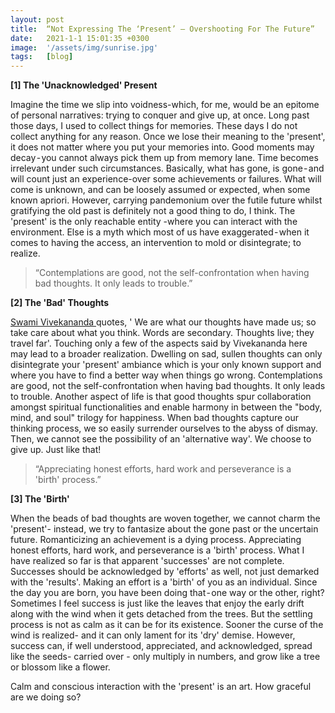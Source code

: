 ```yaml
---
layout: post
title:  “Not Expressing The ‘Present’ — Overshooting For The Future”
date:   2021-1-1 15:01:35 +0300
image:  '/assets/img/sunrise.jpg'
tags:   [blog]
---
```

**[1] The 'Unacknowledged' Present**
<p>Imagine the time we slip into voidness-which, for me, would be an epitome of personal narratives: trying to conquer and give up, at once. Long past those days, I used to collect things for memories. These days I do not collect anything for any reason. Once we lose their meaning to the 'present', it does not matter where you put your memories into. Good moments may decay - you cannot always pick them up from memory lane. Time becomes irrelevant under such circumstances. Basically, what has gone, is gone - and will count just an experience-over some achievements or failures. What will come is unknown, and can be loosely assumed or expected, when some known apriori. However, carrying pandemonium over the futile future whilst gratifying the old past is definitely not a good thing to do, I think. The 'present' is the only reachable entity -where you can interact with the environment. Else is a myth which most of us have exaggerated - when it comes to having the access, an intervention to mold or disintegrate; to realize.</p>  

<blockquote>
“Contemplations are good, not the self-confrontation when having bad thoughts. It only leads to trouble.”
</blockquote>  

**[2] The 'Bad' Thoughts**
<p>
<a href="https://en.wikipedia.org/wiki/Swami_Vivekananda" target="_blank">Swami Vivekananda </a>quotes, ' We are what our thoughts have made us; so take care about what you think. Words are secondary. Thoughts live; they travel far'. Touching only a few of the aspects said by Vivekananda here may lead to a broader realization. Dwelling on sad, sullen thoughts can only disintegrate your 'present' ambiance which is your only known support and where you have to find a better way when things go wrong. Contemplations are good, not the self-confrontation when having bad thoughts. It only leads to trouble. Another aspect of life is that good thoughts spur collaboration amongst spiritual functionalities and enable harmony in between the "body, mind, and soul" trilogy for happiness. When bad thoughts capture our thinking process, we so easily surrender ourselves to the abyss of dismay. Then, we cannot see the possibility of an 'alternative way'. We choose to give up. Just like that!</p>


<blockquote>
“Appreciating honest efforts, hard work and perseverance is a 'birth' process.”
</blockquote>  


**[3] The 'Birth'**
<p>When the beads of bad thoughts are woven together, we cannot charm the 'present'- instead, we try to fantasize about the gone past or the uncertain future. Romanticizing an achievement is a dying process. Appreciating honest efforts, hard work, and perseverance is a 'birth' process. What I have realized so far is that apparent 'successes' are not complete. Successes should be acknowledged by 'efforts' as well, not just demarked with the 'results'. Making an effort is a 'birth' of you as an individual. Since the day you are born, you have been doing that - one way or the other, right? Sometimes I feel success is just like the leaves that enjoy the early drift along with the wind when it gets detached from the trees. But the settling process is not as calm as it can be for its existence. Sooner the curse of the wind is realized- and it can only lament for its 'dry' demise. However, success can, if well understood, appreciated, and acknowledged, spread like the seeds- carried over - only multiply in numbers, and grow like a tree or blossom like a flower.</p>  


<p>Calm and conscious interaction with the 'present' is an art. How graceful are we doing so?</p>
